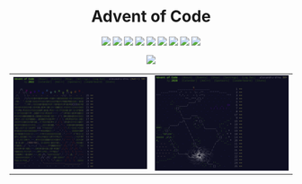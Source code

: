 <h1 align="center">Advent of Code</h1>

<p align="center">
<!-- MDUP:BEG (RUN:./.scripts/gen_badges.py --link-to-dir) -->
<a href="./2023"><img src="https://img.shields.io/badge/2023-12%20stars-be2f18"></img></a>
<a href="./2022"><img src="https://img.shields.io/badge/2022-50%20stars-239323"></img></a>
<a href="./2021"><img src="https://img.shields.io/badge/2021-40%20stars-4c7920"></img></a>
<a href="./2020"><img src="https://img.shields.io/badge/2020-50%20stars-239323"></img></a>
<a href="./2019"><img src="https://img.shields.io/badge/2019-7%20stars-d22116"></img></a>
<a href="./2018"><img src="https://img.shields.io/badge/2018-4%20stars-df1a15"></img></a>
<a href="./2017"><img src="https://img.shields.io/badge/2017-4%20stars-df1a15"></img></a>
<a href="./2016"><img src="https://img.shields.io/badge/2016-4%20stars-df1a15"></img></a>
<a href="./2015"><img src="https://img.shields.io/badge/2015-6%20stars-d71f16"></img></a>
<!-- MDUP:END -->
</p>

<p align="center">
<a href="https://github.com/alexandru-dinu/advent-of-code/actions/workflows/tests.yml">
    <img src="https://github.com/alexandru-dinu/advent-of-code/actions/workflows/tests.yml/badge.svg">
    </img>
</a>
</p>

<table border="0">
    <tr>
        <td><img src="./.assets/aoc-2022.png"></img></td>
        <td><img src="./.assets/aoc-2020.png"></img></td>
    </tr>
</table>
